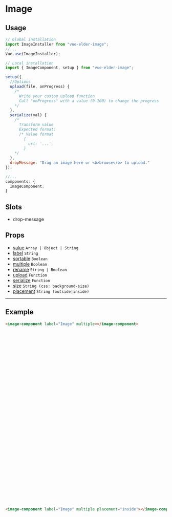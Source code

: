 # Image

<style>
.demo{
  height: 500px;
  display: flex;
  flex-direction: column;
  border-radius: 3px;
  margin: 2rem 0;
}

.demo > * {
  flex-grow: 1;
}
</style>

## Usage

```js
// Global installation
import ImageInstaller from "vue-elder-image";
//...
Vue.use(ImageInstaller);

// Local installation
import { ImageComponent, setup } from "vue-elder-image";

setup({
  //Options
  upload(file, onProgress) {
    /*
      Write your custom upload function
      Call "onProgress" with a value (0-100) to change the progress
    */
  },
  serialize(val) {
    /*
      Transform value
      Expected format:
      /* Value format
        {
          url: '...',
        }
    */
  },
  dropMessage: "Drag an image here or <b>browse</b> to upload."
});

//...
components: {
  ImageComponent;
}
```

## Slots

- drop-message

## Props

- [value](#value) `Array | Object | String`
- [label](#label) `String`
- [sortable](#sortable) `Boolean`
- [multiple](#multiple) `Boolean`
- [rename](#rename) `String | Boolean`
- [upload](#upload) `Function`
- [serialize](#serialize) `Function`
- [size](#size) `String (css: background-size)`
- [placement](#placement) `String (outside|inside)`

---

## Example

```html
<image-component label="Image" multiple></image-component>
```

<div class="demo">
  <image-component label="Image" multiple></image-component>
</div>

```html
<image-component label="Image" multiple placement="inside"></image-component>
```

<div class="demo">
  <image-component label="Image" multiple placement="inside"></image-component>
</div>
